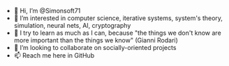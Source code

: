 - 👋 Hi, I’m @Simonsoft71
- 👀 I’m interested in computer science, iterative systems, system's theory, simulation, neural nets, AI, cryptography
- 🌱 I try to learn as much as I can, because "the things we don't know are more important than the things we know" (Gianni Rodari)
- 💞️ I’m looking to collaborate on socially-oriented projects
- 📫 Reach me here in GitHub 
<!---
Simonsoft71/Simonsoft71 is a ✨ special ✨ repository because its `README.md` (this file) appears on your GitHub profile.
You can click the Preview link to take a look at your changes.
--->
